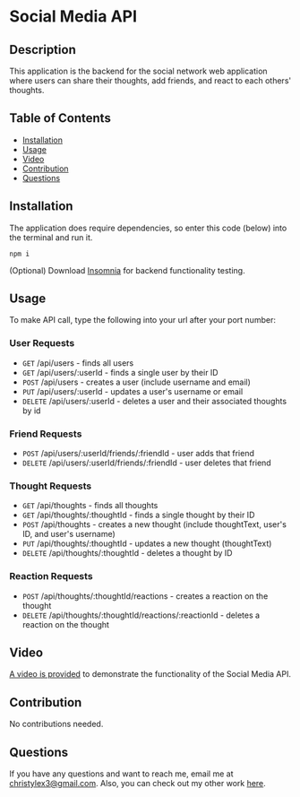 # Social Media API

## Description

This application is the backend for the social network web application where users can share their thoughts, add friends, and react to each others' thoughts.

## Table of Contents

* [Installation](#installation)
* [Usage](#usage)
* [Video](#video)
* [Contribution](#contribution)
* [Questions](#questions)

## Installation

The application does require dependencies, so enter this code (below) into the terminal and run it.
```
npm i
```

(Optional) Download [Insomnia](https://insomnia.rest/download) for backend functionality testing. 

## Usage

To make API call, type the following into your url after your port number:

### User Requests
* `GET` /api/users - finds all users
* `GET` /api/users/:userId - finds a single user by their ID
* `POST` /api/users - creates a user (include username and email)
* `PUT` /api/users/:userId - updates a user's username or email
* `DELETE` /api/users/:userId - deletes a user and their associated thoughts by id

### Friend Requests
* `POST` /api/users/:userId/friends/:friendId - user adds that friend
* `DELETE` /api/users/:userId/friends/:friendId - user deletes that friend

### Thought Requests
* `GET` /api/thoughts - finds all thoughts
* `GET` /api/thoughts/:thoughtId - finds a single thought by their ID
* `POST` /api/thoughts - creates a new thought (include thoughtText, user's ID, and user's username)
* `PUT` /api/thoughts/:thoughtId - updates a new thought (thoughtText)
* `DELETE` /api/thoughts/:thoughtId - deletes a thought by ID

### Reaction Requests
* `POST` /api/thoughts/:thoughtId/reactions - creates a reaction on the thought
* `DELETE` /api/thoughts/:thoughtId/reactions/:reactionId - deletes a reaction on the thought

## Video
 [A video is provided](https://drive.google.com/file/d/1pUZ2kE4nHtt1-eAkXqWwZsXnl6QslU0Z/view) to demonstrate the functionality of the Social Media API.

## Contribution

No contributions needed.


## Questions

If you have any questions and want to reach me, email me at <christylex3@gmail.com>. Also, you can check out my other work [here](https://github.com/christylex3).